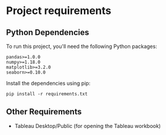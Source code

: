 # Project requirements

## Python Dependencies

To run this project, you'll need the following Python packages:

```
pandas>=1.0.0
numpy>=1.18.0
matplotlib>=3.2.0
seaborn>=0.10.0
```

Install the dependencies using pip:

```
pip install -r requirements.txt
```

## Other Requirements

- Tableau Desktop/Public (for opening the Tableau workbook)
